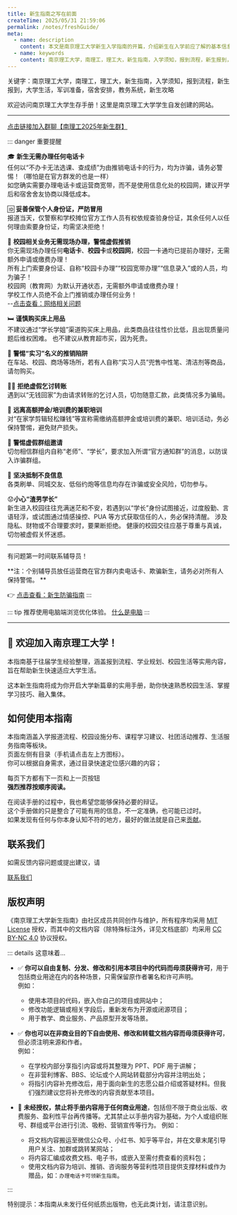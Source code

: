 ```yaml
---
title: 新生指南之写在前面
createTime: 2025/05/31 21:59:06
permalink: /notes/freshGuide/
meta:
  - name: description
    content: 本文是南京理工大学新生入学指南的开篇，介绍新生在入学前应了解的基本信息、注意事项和实用建议，帮助你顺利开启大学生活。
  - name: keywords
    content: 南京理工大学，南理工，理工大，新生指南，入学须知，报到流程，新生报到，大学生活，军训准备，宿舍安排，教务系统，新生攻略
---
```


关键字：南京理工大学，南理工，理工大，新生指南，入学须知，报到流程，新生报到，大学生活，军训准备，宿舍安排，教务系统，新生攻略   

欢迎访问南京理工大学生存手册！这里是南京理工大学学生自发创建的网站。

---

 [点击链接加入群聊【南理工2025年新生群】](https://qm.qq.com/q/lpQB7nO77O)  
 
::: danger   重要提醒

🎓 **新生无需办理任何电话卡**  
任何以“不办卡无法选课、查成绩”为由推销电话卡的行为，均为诈骗，请务必警惕！（哪怕是在官方群发的也是一样）  
如您确实需要办理电话卡或运营商宽带，而不是使用信息化处的校园网，建议开学后和宿舍舍友协商以降低成本。

🆔 **妥善保管个人身份证，严防冒用**  
报道当天，仅警察和学校摊位官方工作人员有权依规查验身份证，其余任何人以任何理由索要身份证，均需坚决拒绝！  

📶 **校园相关业务无需现场办理，警惕虚假推销**  
你无需现场办理任何**电话卡**、**校园卡**或**校园网**，校园一卡通均已提前办理好，无需额外申请或缴费办理！  
所有上门索要身份证、自称“校园卡办理”“校园宽带办理”“信息录入”或的人员，均为骗子！  
校园网（教育网）为默认开通状态，无需额外申请或缴费办理！  
学校工作人员绝不会上门推销或办理任何业务！  
--[点击查看：网络相关问题](/notes/freshGuide/networkCommunication/network.html)  

🛏️ **谨慎购买床上用品**  
不建议通过“学长学姐”渠道购买床上用品，此类商品往往性价比低，且出现质量问题后维权困难。
也不建议从教育超市买，因为死贵。  

🛒 **警惕“实习”名义的推销陷阱**  
在车站、校园、商场等场所，若有人自称“实习人员”兜售中性笔、清洁剂等商品，请勿购买。  

🙅‍♀️ **拒绝虚假乞讨转账**  
遇到以“无钱回家”为由请求转账的乞讨人员，切勿随意汇款，此类情况多为骗局。  

💸 **远离高额押金/培训费的兼职培训**  
对“在家学剪辑轻松赚钱”等宣称需缴纳高额押金或培训费的兼职、培训活动，务必保持警惕，避免财产损失。  

📢 **警惕虚假群组邀请**  
切勿相信群组内自称“老师”、“学长”，要求加入所谓“官方通知群”的消息，以防误入诈骗群组。  

🚫 **坚决抵制不良信息**  
各类刷单、同城交友、低俗约炮等信息均存在诈骗或安全风险，切勿参与。  

😟**小心“渣男学长”**  
新生进入校园往往充满迷茫和不安，若遇到以“学长”身份试图接近，过度殷勤、言语轻浮，或试图通过情感操控、PUA 等方式获取信任的人，务必保持清醒。
涉及隐私、财物或不合理要求时，要果断拒绝。
健康的校园交往应基于尊重与真诚，切勿被虚假关怀迷惑。

---

有问题第一时间联系辅导员！   

**注：个别辅导员放任运营商在官方群内卖电话卡、欺骗新生，请务必对所有人保持警惕。 **

👉 [点击查看：新生防骗指南](/notes/freshGuide/antiScam.html)
:::



::: tip
推荐使用电脑端浏览优化体验。
[什么是电脑](/%E9%80%89%E8%B4%AD%E6%8C%87%E5%8D%97/%E7%94%B5%E8%84%91%E9%80%89%E8%B4%AD.html)
:::

---

## :tada: 欢迎加入南京理工大学！

本指南基于往届学生经验整理，涵盖报到流程、学业规划、校园生活等实用内容，旨在帮助新生快速适应大学生活。  

这本新生指南将成为你开启大学新篇章的实用手册，助你快速熟悉校园生活、掌握学习技巧、融入集体。  

## 如何使用本指南

本指南涵盖入学报道流程、校园设施分布、课程学习建议、社团活动推荐、生活服务指南等板块。  
页面左侧有目录（手机请点击左上方图标）。  
你可以根据自身需求，通过目录快速定位感兴趣的内容；  

每页下方都有下一页和上一页按钮  
**强烈推荐按顺序阅读。**  

在阅读手册的过程中，我也希望您能够保持必要的辩证。   
这个手册做的只是整合了可能有用的信息，不一定准确，也可能已过时。  
如果发现有任何与你本身认知不符的地方，最好的做法就是自己来[贡献](/HowToContribute)。  

## 联系我们

如需反馈内容问题或提出建议，请

[联系我们](/about/contact.html)

## 版权声明

《南京理工大学新生指南》由社区成员共同创作与维护，所有程序均采用 [MIT License](https://opensource.org/licenses/MIT) 授权，而其中的文档内容（除特殊标注外，详见文档底部）均采用 [CC BY-NC 4.0](https://creativecommons.org/licenses/by-nc/4.0/) 协议授权。

::: details  这意味着...

* ✅ **你可以自由复制、分发、修改和引用本项目中的代码而毋须获得许可**，用于包括商业用途在内的各种场景，只需保留原作者署名和许可声明。  
  例如：

  * 使用本项目的代码，嵌入你自己的项目或网站中；
  * 修改功能逻辑或相关字段后，重新发布为开源或闭源项目；
  * 用于教学、商业服务、产品原型开发等场景。

* ✅ **你也可以在非商业目的下自由使用、修改和转载文档内容而毋须获得许可**，但必须注明来源和作者。  
  例如：

  * 在学校内部分享指引内容或将其整理为 PPT、PDF 用于讲解；
  * 在非营利博客、BBS、论坛或个人网站转载部分内容并注明出处；
  * 将指引内容补充修改后，用于面向新生的志愿公益介绍或答疑材料。但我们强烈建议您将补充修改的内容贡献至本项目。

* 🚫 **未经授权，禁止将手册内容用于任何商业用途**，包括但不限于商业出版、收费服务、盈利性平台再传播等。尤其禁止以手册内容为基础，为个人或组织账号、群组或平台进行引流、吸粉、营销宣传等行为。
  例如：

  * 将文档内容搬运至微信公众号、小红书、知乎等平台，并在文章末尾引导用户关注、加群或跳转某网站；
  * 将内容汇编成收费文档、电子书，或嵌入至需付费查看的资料包；
  * 使用文档内容为培训、推销、咨询服务等营利性项目提供支撑材料或作为赠品，如：```办理电话卡可领新生指南```。

:::

特别提示：本指南从未发行任何纸质出版物，也无此类计划，请注意识别。
